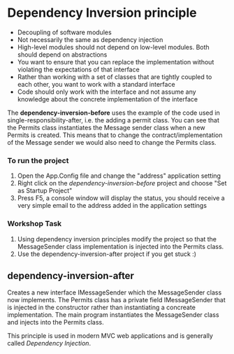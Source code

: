 # Dependency Inversion principle

* Decoupling of software modules
* Not necessarily the same as dependency injection
* High-level modules should not depend on low-level modules. Both should depend on abstractions
* You want to ensure that you can replace the implementation without violating the expectations of that interface
* Rather than working with a set of classes that are tightly coupled to each other, you want to work with a standard interface
* Code should only work with the interface and not assume any knowledge about the concrete implementation of the interface

The **dependency-inversion-before** uses the example of the code used in single-responsibility-after, i.e. the adding a permit class. You can see that the Permits class instantiates the Message sender class when a new Permits is created. This means that to change the contract/implementation of the Message sender we would also need to change the Permits class. 

### To run the project
1. Open the App.Config file and change the "address" application setting
2. Right click on the *dependency-inversion-before* project and choose "Set as Startup Project" 
3. Press F5, a console window will display the status, you should receive a very simple email to the address added in the application settings

### Workshop Task
1. Using dependency inversion principles modify the project so that the MessageSender class implementation is injected into the Permits class.
2. Use the dependency-inversion-after project if you get stuck :)  

## dependency-inversion-after
Creates a new interface IMessageSender which the MessageSender class now implements. The Permits class has a private field IMessageSender that is injected in the constructor rather than instantiating a concreate implementation. The main program instantiates the MessageSender class and injects into the Permits class. 

This principle is used in modern MVC web applications and is generally called *Dependency Injection*.
